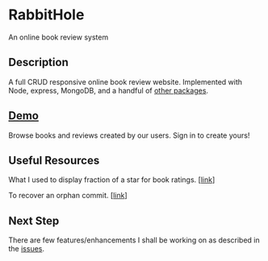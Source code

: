 # RabbitHole
An online book review system
## Description
A full CRUD responsive online book review website. Implemented with Node, express, MongoDB, and a handful of [other packages](https://github.com/BrellaH/RabbitHole/network/dependencies).
## [Demo]()
Browse books and reviews created by our users. Sign in to create yours!
## Useful Resources
What I used to display fraction of a star for book ratings. [[link](https://css-tricks.com/five-methods-for-five-star-ratings/)]

To recover an orphan commit. [[link](https://stackoverflow.com/questions/10098095/git-can-i-view-the-reflog-of-a-remote/35273807#35273807)]
## Next Step
There are few features/enhancements I shall be working on as described in the [issues](https://github.com/BrellaH/RabbitHole/issues).
